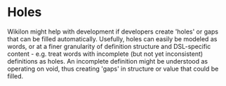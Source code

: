 Holes
=====

Wikilon might help with development if developers create 'holes' or gaps that can be filled automatically. Usefully, holes can easily be modeled as words, or at a finer granularity of definition structure and DSL-specific content - e.g. treat words with incomplete (but not yet inconsistent) definitions as holes. An incomplete definition might be understood as operating on void, thus creating 'gaps' in structure or value that could be filled.
